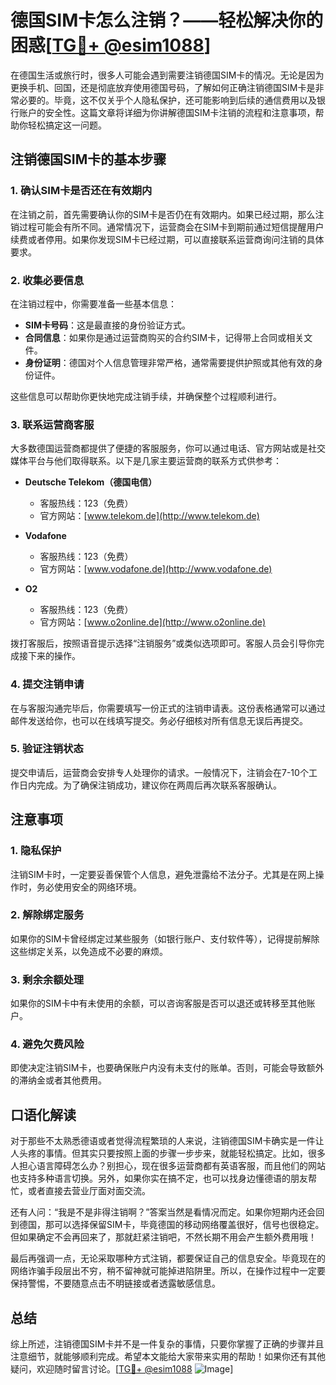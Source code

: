 # 德国SIM卡怎么注销？——轻松解决你的困惑[[TG💪+ @esim1088](https://t.me/s/esim1088)]

在德国生活或旅行时，很多人可能会遇到需要注销德国SIM卡的情况。无论是因为更换手机、回国，还是彻底放弃使用德国号码，了解如何正确注销德国SIM卡是非常必要的。毕竟，这不仅关乎个人隐私保护，还可能影响到后续的通信费用以及银行账户的安全性。这篇文章将详细为你讲解德国SIM卡注销的流程和注意事项，帮助你轻松搞定这一问题。

## 注销德国SIM卡的基本步骤

### 1. 确认SIM卡是否还在有效期内
在注销之前，首先需要确认你的SIM卡是否仍在有效期内。如果已经过期，那么注销过程可能会有所不同。通常情况下，运营商会在SIM卡到期前通过短信提醒用户续费或者停用。如果你发现SIM卡已经过期，可以直接联系运营商询问注销的具体要求。

### 2. 收集必要信息
在注销过程中，你需要准备一些基本信息：
- **SIM卡号码**：这是最直接的身份验证方式。
- **合同信息**：如果你是通过运营商购买的合约SIM卡，记得带上合同或相关文件。
- **身份证明**：德国对个人信息管理非常严格，通常需要提供护照或其他有效的身份证件。

这些信息可以帮助你更快地完成注销手续，并确保整个过程顺利进行。

### 3. 联系运营商客服
大多数德国运营商都提供了便捷的客服服务，你可以通过电话、官方网站或是社交媒体平台与他们取得联系。以下是几家主要运营商的联系方式供参考：

- **Deutsche Telekom（德国电信）**
  - 客服热线：123（免费）
  - 官方网站：[www.telekom.de](http://www.telekom.de)
  
- **Vodafone**
  - 客服热线：123（免费）
  - 官方网站：[www.vodafone.de](http://www.vodafone.de)

- **O2**
  - 客服热线：123（免费）
  - 官方网站：[www.o2online.de](http://www.o2online.de)

拨打客服后，按照语音提示选择“注销服务”或类似选项即可。客服人员会引导你完成接下来的操作。

### 4. 提交注销申请
在与客服沟通完毕后，你需要填写一份正式的注销申请表。这份表格通常可以通过邮件发送给你，也可以在线填写提交。务必仔细核对所有信息无误后再提交。

### 5. 验证注销状态
提交申请后，运营商会安排专人处理你的请求。一般情况下，注销会在7-10个工作日内完成。为了确保注销成功，建议你在两周后再次联系客服确认。

## 注意事项

### 1. 隐私保护
注销SIM卡时，一定要妥善保管个人信息，避免泄露给不法分子。尤其是在网上操作时，务必使用安全的网络环境。

### 2. 解除绑定服务
如果你的SIM卡曾经绑定过某些服务（如银行账户、支付软件等），记得提前解除这些绑定关系，以免造成不必要的麻烦。

### 3. 剩余余额处理
如果你的SIM卡中有未使用的余额，可以咨询客服是否可以退还或转移至其他账户。

### 4. 避免欠费风险
即使决定注销SIM卡，也要确保账户内没有未支付的账单。否则，可能会导致额外的滞纳金或者其他费用。

## 口语化解读

对于那些不太熟悉德语或者觉得流程繁琐的人来说，注销德国SIM卡确实是一件让人头疼的事情。但其实只要按照上面的步骤一步步来，就能轻松搞定。比如，很多人担心语言障碍怎么办？别担心，现在很多运营商都有英语客服，而且他们的网站也支持多种语言切换。另外，如果你实在搞不定，也可以找身边懂德语的朋友帮忙，或者直接去营业厅面对面交流。

还有人问：“我是不是非得注销啊？”答案当然是看情况而定。如果你短期内还会回到德国，那可以选择保留SIM卡，毕竟德国的移动网络覆盖很好，信号也很稳定。但如果确定不会再回来了，那就赶紧注销吧，不然长期不用会产生额外费用哦！

最后再强调一点，无论采取哪种方式注销，都要保证自己的信息安全。毕竟现在的网络诈骗手段层出不穷，稍不留神就可能掉进陷阱里。所以，在操作过程中一定要保持警惕，不要随意点击不明链接或者透露敏感信息。

## 总结

综上所述，注销德国SIM卡并不是一件复杂的事情，只要你掌握了正确的步骤并且注意细节，就能够顺利完成。希望本文能给大家带来实用的帮助！如果你还有其他疑问，欢迎随时留言讨论。[[TG💪+ @esim1088](https://t.me/s/esim1088) ![Image](https://i.postimg.cc/4NQfJmqS/Snipaste-2025-05-13-00-14-12.png)]